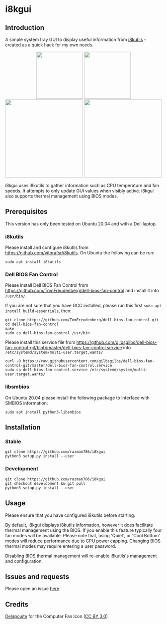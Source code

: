 # i8kgui

## Introduction

A simple system tray GUI to display useful information from [i8kutils](https://github.com/vitorafsr/i8kutils) - created
as a quick hack for my own needs.

<p align="center">
  <img src="https://user-images.githubusercontent.com/7116312/153890437-a2bae919-5778-4364-83e8-c9c620b8f9f3.png" width="150" />
  <img src="https://user-images.githubusercontent.com/7116312/153890588-f127a839-38bd-488c-bf2f-d6b1b30443c6.png" width="150" />
  <img src="https://user-images.githubusercontent.com/7116312/153890843-be0c61eb-7a95-4584-b723-66e6fc279e68.png" width="250" />
  <img src="https://user-images.githubusercontent.com/7116312/153890711-452b82ff-dc22-437e-b541-a651064d9b23.png" width="250" />
</p>

i8kgui uses i8kutils to gather information such as CPU temperature and fan speeds. It attempts to only update GUI values
when visibly active. i8kgui also supports thermal management using BIOS modes.

## Prerequisites

This version has only been tested on Ubuntu 20.04 and with a Dell laptop.

### i8kutils

Please install and configure i8kutils from https://github.com/vitorafsr/i8kutils. On Ubuntu the following can be run:

```
sudo apt install i8kutils
```

### Dell BIOS Fan Control

Please install Dell BIOS Fan Control from https://github.com/TomFreudenberg/dell-bios-fan-control and install it
into `/usr/bin/`.

If you are not sure that you have GCC installed, please run this first `sudo apt install build-essentials`, then:

```
git clone https://github.com/TomFreudenberg/dell-bios-fan-control.git
cd dell-bios-fan-control
make
sudo cp dell-bios-fan-control /usr/bin
```

Please install this service file
from https://github.com/gilbsgilbs/dell-bios-fan-control-git/blob/master/dell-bios-fan-control.service
into `/etc/systemd/system/multi-user.target.wants/`

```
curl -O https://raw.githubusercontent.com/gilbsgilbs/dell-bios-fan-control-git/master/dell-bios-fan-control.service
sudo cp dell-bios-fan-control.service /etc/systemd/system/multi-user.target.wants/
```

### libsmbios

On Ubuntu 20.04 please install the following package to interface with SMBIOS information:

```
sudo apt install python3-libsmbios
```

## Installation

### Stable

```
git clone https://github.com/razman786/i8kgui
python3 setup.py install --user
```

### Development

```
git clone https://github.com/razman786/i8kgui
git checkout development && git pull
python3 setup.py install --user
```

## Usage

Please ensure that you have configured i8kutils before starting.

By default, i8kgui displays i8kutils information, however it does facilitate thermal management using the BIOS.
If you enable this feature typically four fan modes will be available. Please note that, using 'Quiet', or 'Cool Bottom'
modes will reduce performance due to CPU power capping. Changing BIOS thermal modes may require entering a user password.

Disabling BIOS thermal management will re-enable i8kutils's management and configuration.

## Issues and requests

Please open an issue [here](https://github.com/razman786/i8kgui/issues).

## Credits

[Delapouite](https://delapouite.com/) for the Computer Fan
Icon ([CC BY 3.0](http://creativecommons.org/licenses/by/3.0/))


